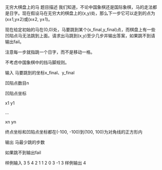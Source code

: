 无穷大棋盘上的马
题目描述
我们知道，不论中国象棋还是国际象棋，马的走法都是日字。现在假设马在无穷大的棋盘上的(x,y)处，那么下一步它可以走到的点为(x±1,y±2)或(x±2, y±1)。

现在给定初始的马在(0,0)处，马要跳到某个(x_final,y_final)点，而棋盘上有一些凹陷点马无法跳到上面。请求出马跳到(x,y)至少几步并输出答案，如果跳不到请输出fail。

注意每一步就指跳一个日字，而不是移动一格。

不考虑中国象棋中的挡马脚规则。

输入
马要跳到的坐标x_final、y_final

凹陷点数目n

凹陷点坐标

x1 y1

...

xn yn

终点坐标和凹陷点坐标都在(-100, -100)到(100, 100)为对角线的正方形内

输出
马最少跳的步数

如果跳不到输出fail

样例输入
3 5
4
2 1
1 2
0 3
-1 3
样例输出
4
